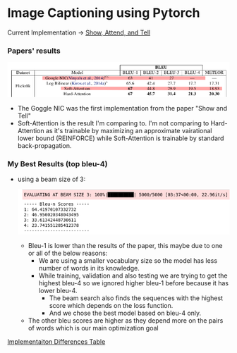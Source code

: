 # Image Captioning using Pytorch
Current Implementation -> 
[Show, Attend, and Tell](https://arxiv.org/abs/1502.03044)

### Papers' results

![](imgs/paper_results.png)

- The Goggle NIC was the first implementation from the paper "Show and Tell"
- Soft-Attention is the result I'm comparing to. I'm not comparing to Hard-Attention as it's trainable by maximizing an approximate vairational lower bound (REINFORCE) while Soft-Attention is trainable by standard back-propagation.

### My Best Results (top bleu-4)

- using a beam size of 3:

    ![](imgs/my_bleu4.png)

    - Bleu-1 is lower than the results of the paper, this maybe due to one or all of the below reasons:
        - We are using a smaller vocabulary size so the model has less number of words in its knowledge.
        - While training, validation and also testing we are trying to get the highest bleu-4 so we ignored higher bleu-1 before because it has lower bleu-4.
            - The beam search also finds the sequences with the highest score which depends on the loss function.
            - And we chose the best model based on bleu-4 only.
    - The other bleu scores are higher as they depend more on the pairs of words which is our main optimization goal

[Implementaiton Differences Table](https://www.notion.so/a168d58b9e194572bb33d232bd782a8d)


